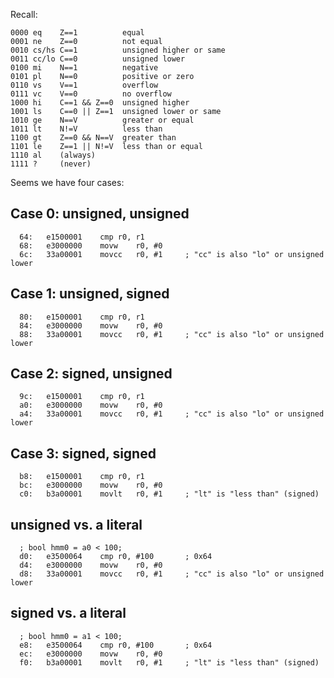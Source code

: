 Recall:

```
0000 eq    Z==1          equal
0001 ne    Z==0          not equal
0010 cs/hs C==1          unsigned higher or same
0011 cc/lo C==0          unsigned lower
0100 mi    N==1          negative
0101 pl    N==0          positive or zero
0110 vs    V==1          overflow
0111 vc    V==0          no overflow
1000 hi    C==1 && Z==0  unsigned higher
1001 ls    C==0 || Z==1  unsigned lower or same
1010 ge    N==V          greater or equal
1011 lt    N!=V          less than
1100 gt    Z==0 && N==V  greater than
1101 le    Z==1 || N!=V  less than or equal
1110 al    (always)
1111 ?     (never)
```

Seems we have four cases:

## Case 0: unsigned, unsigned

```
  64:	e1500001 	cmp	r0, r1
  68:	e3000000 	movw	r0, #0
  6c:	33a00001 	movcc	r0, #1     ; "cc" is also "lo" or unsigned lower
```

## Case 1: unsigned, signed

```
  80:	e1500001 	cmp	r0, r1
  84:	e3000000 	movw	r0, #0
  88:	33a00001 	movcc	r0, #1     ; "cc" is also "lo" or unsigned lower

```

## Case 2: signed, unsigned

```
  9c:	e1500001 	cmp	r0, r1
  a0:	e3000000 	movw	r0, #0
  a4:	33a00001 	movcc	r0, #1     ; "cc" is also "lo" or unsigned lower
```

## Case 3: signed, signed

```
  b8:	e1500001 	cmp	r0, r1
  bc:	e3000000 	movw	r0, #0
  c0:	b3a00001 	movlt	r0, #1	   ; "lt" is "less than" (signed)
```

## unsigned vs. a literal

```
  ; bool hmm0 = a0 < 100;
  d0:	e3500064 	cmp	r0, #100	   ; 0x64
  d4:	e3000000 	movw	r0, #0
  d8:	33a00001 	movcc	r0, #1     ; "cc" is also "lo" or unsigned lower 
```

## signed vs. a literal

```
  ; bool hmm0 = a1 < 100;
  e8:	e3500064 	cmp	r0, #100	   ; 0x64
  ec:	e3000000 	movw	r0, #0
  f0:	b3a00001 	movlt	r0, #1     ; "lt" is "less than" (signed)
```

